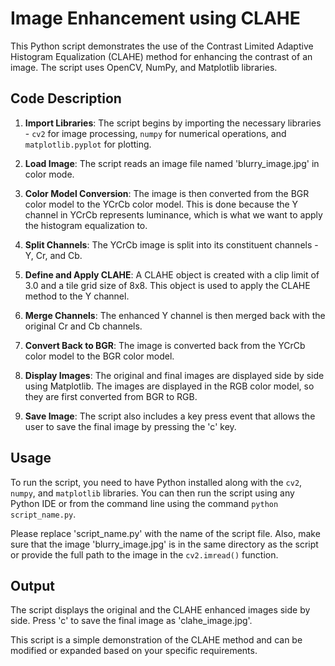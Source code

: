 # Image Enhancement using CLAHE

This Python script demonstrates the use of the Contrast Limited Adaptive Histogram Equalization (CLAHE) method for enhancing the contrast of an image. The script uses OpenCV, NumPy, and Matplotlib libraries.

## Code Description

1. **Import Libraries**: The script begins by importing the necessary libraries - `cv2` for image processing, `numpy` for numerical operations, and `matplotlib.pyplot` for plotting.

2. **Load Image**: The script reads an image file named 'blurry_image.jpg' in color mode.

3. **Color Model Conversion**: The image is then converted from the BGR color model to the YCrCb color model. This is done because the Y channel in YCrCb represents luminance, which is what we want to apply the histogram equalization to.

4. **Split Channels**: The YCrCb image is split into its constituent channels - Y, Cr, and Cb.

5. **Define and Apply CLAHE**: A CLAHE object is created with a clip limit of 3.0 and a tile grid size of 8x8. This object is used to apply the CLAHE method to the Y channel.

6. **Merge Channels**: The enhanced Y channel is then merged back with the original Cr and Cb channels.

7. **Convert Back to BGR**: The image is converted back from the YCrCb color model to the BGR color model.

8. **Display Images**: The original and final images are displayed side by side using Matplotlib. The images are displayed in the RGB color model, so they are first converted from BGR to RGB.

9. **Save Image**: The script also includes a key press event that allows the user to save the final image by pressing the 'c' key.

## Usage

To run the script, you need to have Python installed along with the `cv2`, `numpy`, and `matplotlib` libraries. You can then run the script using any Python IDE or from the command line using the command `python script_name.py`.

Please replace 'script_name.py' with the name of the script file. Also, make sure that the image 'blurry_image.jpg' is in the same directory as the script or provide the full path to the image in the `cv2.imread()` function.

## Output

The script displays the original and the CLAHE enhanced images side by side. Press 'c' to save the final image as 'clahe_image.jpg'.

This script is a simple demonstration of the CLAHE method and can be modified or expanded based on your specific requirements.
